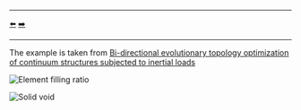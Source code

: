 ***
[⬅️](../003/README.md "Previous example")
[➡️](../005/README.md "Next example")
***

The example is taken from [Bi-directional evolutionary topology optimization of continuum structures subjected to inertial loads](https://doi.org/10.1016/j.advengsoft.2020.102897)

![Element filling ratio](efratio.gif)

![Solid void](PERMAS_Topology_Optimization.png)
